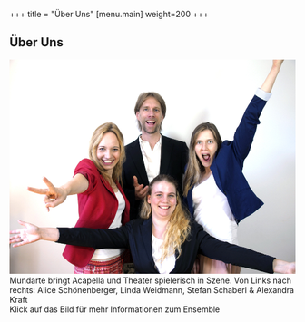 +++
title = "Über Uns"
[menu.main]
weight=200
+++
<h2>Über Uns</h2>
<div class="polaroid pl-wir">
 <img src="/images/gruppe1.jpg" usemap="#image-map"/>
 <br/>
 <font size: 3>Mundarte bringt Acapella und Theater spielerisch in Szene. Von Links nach rechts: Alice Schönenberger, Linda Weidmann, Stefan Schaberl & Alexandra Kraft </br></font>
 Klick auf das Bild für mehr Informationen zum Ensemble
</div>

<map name="image-map">
    <area target="" alt="" title="" href="/biographien/alice" coords="292,134,4,369" shape="rect">
    <area target="" alt="" title="" href="/biographien/stefan" coords="292,65,436,277" shape="rect">
    <area target="" alt="" title="" href="/biographien/alex" coords="440,0,699,369" shape="rect">
    <area target="" alt="" title="" href="/biographien/linda" coords="439,371,699,480,699,523,445,521,313,524,3,470,0,428,0,400,8,383,295,388,295,279,438,277,437,319,438,343" shape="poly">
</map>
